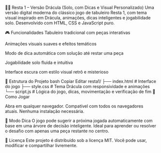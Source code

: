 🧛‍♂️ Resta 1 – Versão Drácula (Solo, com Dicas e Visual Personalizado)
Uma versão digital moderna do clássico jogo de tabuleiro Resta 1, com tema visual inspirado em Drácula, animações, dicas inteligentes e jogabilidade solo. Desenvolvido com HTML, CSS e JavaScript puro.

🎮 Funcionalidades
Tabuleiro tradicional com peças interativas

Animações visuais suaves e efeitos temáticos

Modo de dica automática com solução até restar uma peça

Jogabilidade solo fluida e intuitiva

Interface escura com estilo visual retrô e misterioso

📁 Estrutura do Projeto
bash
Copiar
Editar
resta1/
├── index.html   # Interface do jogo
├── style.css    # Tema Drácula com responsividade e animações
└── script.js    # Lógica do jogo, dicas, movimentação e verificação de fim
🚀 Como Jogar

Abra em qualquer navegador.
Compatível com todos os navegadores atuais. Nenhuma instalação necessária.

🧠 Modo Dica
O jogo pode sugerir a próxima jogada automaticamente com base em uma árvore de decisão inteligente. Ideal para aprender ou resolver o desafio com apenas uma peça restante no centro.



📄 Licença
Este projeto é distribuído sob a licença MIT. Você pode usar, modificar e compartilhar livremente.

